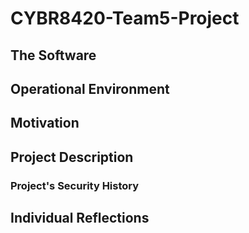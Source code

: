 # CYBR8420-Team5-Project

## The Software

## Operational Environment

## Motivation

## Project Description

### Project's Security History

## Individual Reflections
